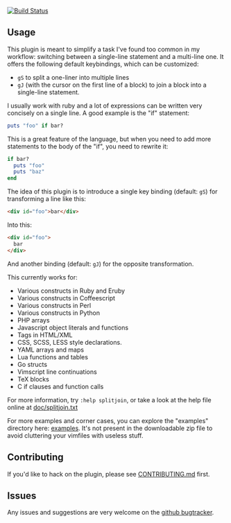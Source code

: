 [![Build Status](https://secure.travis-ci.org/AndrewRadev/splitjoin.vim.png?branch=master)](http://travis-ci.org/AndrewRadev/splitjoin.vim)

## Usage

This plugin is meant to simplify a task I've found too common in my workflow:
switching between a single-line statement and a multi-line one. It offers the
following default keybindings, which can be customized:
* `gS` to split a one-liner into multiple lines
* `gJ` (with the cursor on the first line of a block) to join a block into a
  single-line statement.

I usually work with ruby and a lot of expressions can be written very concisely
on a single line. A good example is the "if" statement:

``` ruby
puts "foo" if bar?
```

This is a great feature of the language, but when you need to add more
statements to the body of the "if", you need to rewrite it:

``` ruby
if bar?
  puts "foo"
  puts "baz"
end
```

The idea of this plugin is to introduce a single key binding (default: `gS`) for transforming a
line like this:

``` html
<div id="foo">bar</div>
```

Into this:

``` html
<div id="foo">
  bar
</div>
```

And another binding (default: `gJ`) for the opposite transformation.

This currently works for:
  * Various constructs in Ruby and Eruby
  * Various constructs in Coffeescript
  * Various constructs in Perl
  * Various constructs in Python
  * PHP arrays
  * Javascript object literals and functions
  * Tags in HTML/XML
  * CSS, SCSS, LESS style declarations.
  * YAML arrays and maps
  * Lua functions and tables
  * Go structs
  * Vimscript line continuations
  * TeX blocks
  * C if clauses and function calls

For more information, try `:help splitjoin`, or take a look at the help file
online at
[doc/splitjoin.txt](https://github.com/AndrewRadev/splitjoin.vim/blob/master/doc/splitjoin.txt)

For more examples and corner cases, you can explore the "examples" directory
here:
[examples](https://github.com/AndrewRadev/splitjoin.vim/tree/master/examples).
It's not present in the downloadable zip file to avoid cluttering your vimfiles
with useless stuff.

## Contributing

If you'd like to hack on the plugin, please see
[CONTRIBUTING.md](https://github.com/AndrewRadev/splitjoin.vim/blob/master/CONTRIBUTING.md) first.

## Issues

Any issues and suggestions are very welcome on the
[github bugtracker](https://github.com/AndrewRadev/splitjoin.vim/issues).

